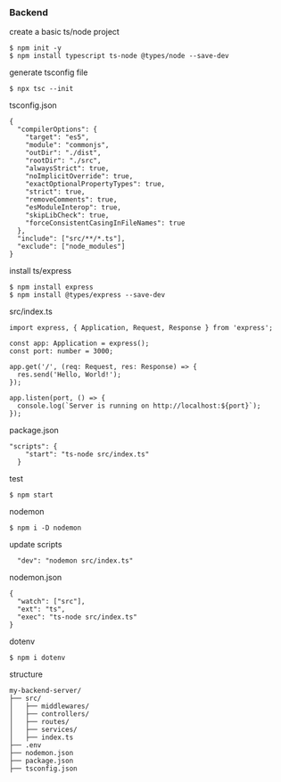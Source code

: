 ### Backend
create a basic ts/node project
```
$ npm init -y
$ npm install typescript ts-node @types/node --save-dev
```

generate tsconfig file
```
$ npx tsc --init
```

tsconfig.json
```
{
  "compilerOptions": {
    "target": "es5",
    "module": "commonjs",
    "outDir": "./dist",
    "rootDir": "./src",
    "alwaysStrict": true,
    "noImplicitOverride": true,
    "exactOptionalPropertyTypes": true,
    "strict": true,
    "removeComments": true,
    "esModuleInterop": true,
    "skipLibCheck": true,
    "forceConsistentCasingInFileNames": true
  },
  "include": ["src/**/*.ts"],
  "exclude": ["node_modules"]
}
```

install ts/express
```
$ npm install express
$ npm install @types/express --save-dev
```

src/index.ts
```
import express, { Application, Request, Response } from 'express';

const app: Application = express();
const port: number = 3000;

app.get('/', (req: Request, res: Response) => {
  res.send('Hello, World!');
});

app.listen(port, () => {
  console.log(`Server is running on http://localhost:${port}`);
});
```

package.json
```
"scripts": {
    "start": "ts-node src/index.ts"
  }
```

test
```
$ npm start
```

nodemon
```
$ npm i -D nodemon
```
update scripts
```
  "dev": "nodemon src/index.ts"
```

nodemon.json
```
{
  "watch": ["src"],
  "ext": "ts",
  "exec": "ts-node src/index.ts"
}
```

dotenv
```
$ npm i dotenv
```

structure
```
my-backend-server/
├── src/
│   ├── middlewares/
│   ├── controllers/
│   ├── routes/
│   ├── services/
│   ├── index.ts
├── .env
├── nodemon.json
├── package.json
├── tsconfig.json
```
